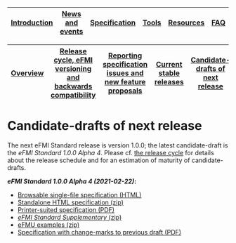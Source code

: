 | [Introduction](../Introduction/index.md) | [News and events](.../News-and-events/index.md) | [Specification](../Specification/index.md) | [Tools](../Tools/index.md) | [Resources](../Resources/index.md) | [FAQ](../FAQ/index.md) | [About](../About/index.md) |
| ---------------------------------------- | ----------------------------------------------- | ------------------------------------------ | -------------------------- | ---------------------------------- | ---------------------- | -------------------------- |

| [Overview](index.md) | [Release cycle, eFMI versioning and backwards compatibility](release-cycle.md) | [Reporting specification issues and new feature proposals](reporting-specification-issues-and-new-feature-proposals.md) | [Current stable releases](current-stable-releases.md) | [Candidate-drafts of next release](candidate-drafts-of-next-release.md) | [Old stable releases](old-stable-releases.md) |
| ----------------------- | ----------------------------------------------------------- | ------------------------------------------------------------ | ----------------------------------------------------- | ------------------------------------------------------------ | --------------------------------------------- |

# Candidate-drafts of next release

The next eFMI Standard release is version 1.0.0; the latest candidate-draft is the _eFMI Standard 1.0.0 Alpha 4_. Please cf. [the release cycle](release-cycle-and-schedule.md) for details about the release schedule and for an estimation of maturity of candidate-drafts.

**_eFMI Standard 1.0.0 Alpha 4 (2021-02-22)_:**

* [Browsable single-file specification (HTML)](resources/eFMI-Standard-1.0.0-specification-Alpha-4.html)
* [Standalone HTML specification (zip)](resources/eFMI-Standard-1.0.0-specification-Alpha-4.zip)
* [Printer-suited specification (PDF)](resources/eFMI-Standard-1.0.0-specification-Alpha-4.pdf)
* [_eFMI Standard Supplementary_ (zip)](resources/eFMI-Standard-1.0.0-Supplementary-Alpha-4.zip)
* [eFMU examples (zip)](resources/eFMI-Standard-1.0.0-eFMU-examples-Alpha-4.zip)
* [Specification with change-marks to previous draft (PDF)](resources/eFMI-Standard-1.0.0-specification-change-marks-Alpha-4.pdf)
